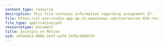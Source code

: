 ```yaml
---
content_type: resource
description: This file contains information regarding assignment 37.
file: https://ol-ocw-studio-app-qa.s3.amazonaws.com/courses/ec-050-recreate-experiments-from-history-inform-the-future-from-the-past-galileo-january-iap-2010/c87a6d13886b1e3fea7d24f8c94665fb_MITEC_050IAP10_assn37.pdf
file_type: application/pdf
resourcetype: Document
title: Excerpts on Motion
uid: c87a6d13-886b-1e3f-ea7d-24f8c94665fb
---
```

